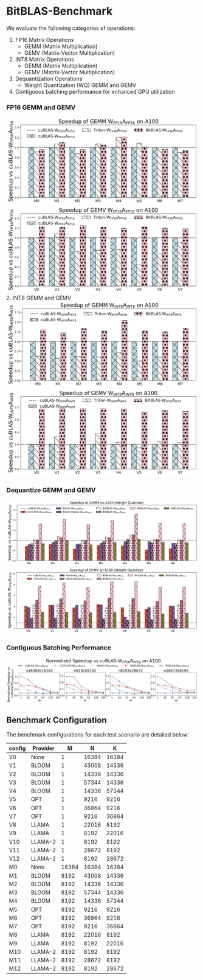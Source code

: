 # BitBLAS-Benchmark

We evaluate the following categories of operations:
1.	FP16 Matrix Operations
    - GEMM (Matrix Multiplication)
    - GEMV (Matrix-Vector Multiplication)
2. INT8 Matrix Operations
    - GEMM (Matrix Multiplication)
    - GEMV (Matrix-Vector Multiplication)
3.	Dequantization Operations
    - Weight Quantization (WQ) GEMM and GEMV
4. Contiguous batching performance for enhanced GPU utilization



### FP16 GEMM and GEMV
![op_benchmark_a100_fp16_gemm](ampere_benchmark/dense_matmul/png/op_benchmark_a100_fp16_gemm.png)
![op_benchmark_a100_fp16_gemv](ampere_benchmark/dense_matmul/png/op_benchmark_a100_fp16_gemv.png)
2. INT8 GEMM and GEMV
![op_benchmark_a100_int8_gemm](ampere_benchmark/dense_matmul/png/op_benchmark_a100_int8_gemm.png)
![op_benchmark_a100_int8_gemv](ampere_benchmark/dense_matmul/png/op_benchmark_a100_int8_gemv.png)

### Dequantize GEMM and GEMV
![op_benchmark_a100_wq_gemm](ampere_benchmark/dequant_matmul/png/op_benchmark_a100_wq_gemm.png)
![op_benchmark_a100_wq_gemv](ampere_benchmark/dequant_matmul/png/op_benchmark_a100_wq_gemv.png)

### Contiguous Batching Performance
![contiguous_batching_benchmark_a100](ampere_benchmark/contiguous_dequant_matmul/png/contiguous_batching_benchmark_a100.png)

## Benchmark Configuration

The benchmark configurations for each test scenario are detailed below:

<!-- center -->
<div align="center">

<table class="tableizer-table">
<thead><tr class="tableizer-firstrow"><th>config</th><th>Provider</th><th>M</th><th>N</th><th>K</th></tr></thead><tbody>
 <tr><td>V0</td><td>None</td><td>1</td><td>16384</td><td>16384</td></tr>
 <tr><td>V1</td><td>BLOOM</td><td>1</td><td>43008</td><td>14336</td></tr>
 <tr><td>V2</td><td>BLOOM</td><td>1</td><td>14336</td><td>14336</td></tr>
 <tr><td>V3</td><td>BLOOM</td><td>1</td><td>57344</td><td>14336</td></tr>
 <tr><td>V4</td><td>BLOOM</td><td>1</td><td>14336</td><td>57344</td></tr>
 <tr><td>V5</td><td>OPT</td><td>1</td><td>9216</td><td>9216</td></tr>
 <tr><td>V6</td><td>OPT</td><td>1</td><td>36864</td><td>9216</td></tr>
 <tr><td>V7</td><td>OPT</td><td>1</td><td>9216</td><td>36864</td></tr>
 <tr><td>V8</td><td>LLAMA</td><td>1</td><td>22016</td><td>8192</td></tr>
 <tr><td>V9</td><td>LLAMA</td><td>1</td><td>8192</td><td>22016</td></tr>
 <tr><td>V10</td><td>LLAMA-2</td><td>1</td><td>8192</td><td>8192</td></tr>
 <tr><td>V11</td><td>LLAMA-2</td><td>1</td><td>28672</td><td>8192</td></tr>
 <tr><td>V12</td><td>LLAMA-2</td><td>1</td><td>8192</td><td>28672</td></tr>
 <tr><td>M0</td><td>None</td><td>16384</td><td>16384</td><td>16384</td></tr>
 <tr><td>M1</td><td>BLOOM</td><td>8192</td><td>43008</td><td>14336</td></tr>
 <tr><td>M2</td><td>BLOOM</td><td>8192</td><td>14336</td><td>14336</td></tr>
 <tr><td>M3</td><td>BLOOM</td><td>8192</td><td>57344</td><td>14336</td></tr>
 <tr><td>M4</td><td>BLOOM</td><td>8192</td><td>14336</td><td>57344</td></tr>
 <tr><td>M5</td><td>OPT</td><td>8192</td><td>9216</td><td>9216</td></tr>
 <tr><td>M6</td><td>OPT</td><td>8192</td><td>36864</td><td>9216</td></tr>
 <tr><td>M7</td><td>OPT</td><td>8192</td><td>9216</td><td>36864</td></tr>
 <tr><td>M8</td><td>LLAMA</td><td>8192</td><td>22016</td><td>8192</td></tr>
 <tr><td>M9</td><td>LLAMA</td><td>8192</td><td>8192</td><td>22016</td></tr>
 <tr><td>M10</td><td>LLAMA-2</td><td>8192</td><td>8192</td><td>8192</td></tr>
 <tr><td>M11</td><td>LLAMA-2</td><td>8192</td><td>28672</td><td>8192</td></tr>
 <tr><td>M12</td><td>LLAMA-2</td><td>8192</td><td>8192</td><td>28672</td></tr>
</tbody></table>
</div>
